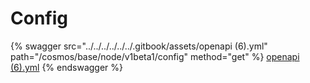 # Config

{% swagger src="../../../../../../.gitbook/assets/openapi (6).yml" path="/cosmos/base/node/v1beta1/config" method="get" %}
[openapi (6).yml](<../../../../../../.gitbook/assets/openapi (6).yml>)
{% endswagger %}
